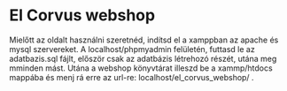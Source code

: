 # El Corvus webshop
Mielőtt az oldalt használni szeretnéd, indítsd el a xamppban az apache és mysql szervereket.
A localhost/phpmyadmin felületén, futtasd le az adatbazis.sql fájlt, először csak az adatbázis létrehozó részét, utána meg mminden mást.
Utána a webshop könyvtárat illeszd be a xammp/htdocs mappába és menj rá erre az url-re: localhost/el_corvus_webshop/ .
